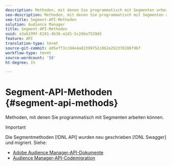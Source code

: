 ```yaml
---
description: Methoden, mit denen Sie programmatisch mit Segmenten arbeiten können.
seo-description: Methoden, mit denen Sie programmatisch mit Segmenten arbeiten können.
seo-title: Segment-API-Methoden
solution: Audience Manager
title: Segment-API-Methoden
uuid: a3ab199f-6181-4b36-a1d1-5c2dba7539d3
feature: API
translation-type: tm+mt
source-git-commit: e05eff3cc04e4a82399752c862e2b2370286f96f
workflow-type: tm+mt
source-wordcount: '58'
ht-degree: 1%

---
```



# Segment-API-Methoden {#segment-api-methods}

Methoden, mit denen Sie programmatisch mit Segmenten arbeiten können.

>[!IMPORTANT]
>
>Die Segmentmethoden [!DNL API] wurden neu geschrieben [!DNL Swagger] und migriert. Siehe:
>
>* [Adobe Audience Manager-API-Dokumente](https://bank.demdex.com/portal/swagger/index.html)
>* [Audience Manager-API-Codemigration](../../api/api-swagger-migration.md)